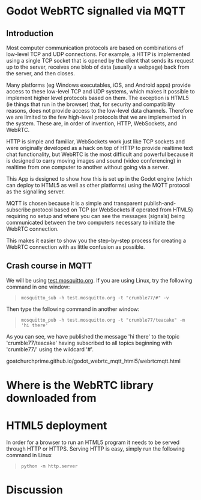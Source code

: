 # Godot WebRTC signalled via MQTT

## Introduction

Most computer communication protocols are based on combinations of 
low-level TCP and UDP connections.  For example, a HTTP is implemented using a single 
TCP socket that is opened by the client that sends its request up to 
the server, receives one blob of data (usually a webpage) back from the server, and then closes.

Many platforms (eg Windows executables, iOS, and Android apps) provide access to these low-level
TCP and UDP systems, which makes it possible to implement higher level protocols based on them.
The exception is HTML5 (ie things that run in the browser) that, for security and 
compatibility reasons, does not provide access to the low-level data channels. 
Therefore we are limited to the few high-level protocols that we are implemented in the system.
These are, in order of invention, HTTP, WebSockets, and WebRTC.

HTTP is simple and familiar, WebSockets work just like TCP sockets and were originally developed 
as a hack on top of HTTP to provide realtime text chat functionality, but WebRTC is the most 
difficult and powerful because it is designed to carry moving images and sound (video conferencing) 
in realtime from one computer to another without going via a server.

This App is designed to show how this is set up in the Godot engine (which can deploy to HTML5
as well as other platforms) using the MQTT protocol as the signalling server.

MQTT is chosen because it is a simple and transparent publish-and-subscribe protocol based on TCP 
(or WebSockets if operated from HTML5) requiring no setup and where you can see the messages (signals) 
being communicated between the two computers necessary to initiate the WebRTC connection.

This makes it easier to show you the step-by-step process for creating a WebRTC connection 
with as little confusion as possible.

## Crash course in MQTT

We will be using [test.mosquitto.org](http://test.mosquitto.org/). If you are using Linux, 
try the following command in one window:
> `mosquitto_sub -h test.mosquitto.org -t "crumble77/#" -v`

Then type the following command in another window:
> `mosquitto_pub -h test.mosquitto.org -t "crumble77/teacake" -m 'hi there'`

As you can see, we have published the message 'hi there' to the topic 'crumble77/teacake' 
having subscribed to all topics beginning with 'crumble77/' using the wildcard '#'.



goatchurchprime.github.io/godot_webrtc_mqtt_html5/webrtcmqtt.html


# Where is the WebRTC library downloaded from


# HTML5 deployment

In order for a browser to run an HTML5 program it needs to be served through 
HTTP or HTTPS.  Serving HTTP is easy, simply run the following command in Linux

> `python -m http.server`



# Discussion


